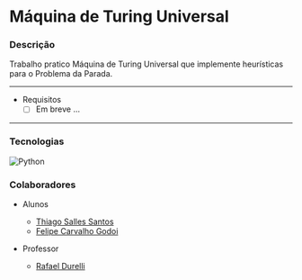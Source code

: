 # Máquina de Turing Universal


### Descrição
Trabalho pratico Máquina de Turing Universal que implemente heurísticas para o Problema da Parada.

---
  
- Requisitos
  - [ ] Em breve ...
  
---

### Tecnologias

![Python](https://img.shields.io/badge/-Python-333?style=for-the-badge&logo=python)


### Colaboradores 

- Alunos
  - <a href="https://github.com/ThiagoSallesSantos">Thiago Salles Santos</a>
  - <a href="https://github.com/felipecarvalhogodoi98">Felipe Carvalho Godoi</a>

- Professor
  - <a href="https://github.com/rdurelli">Rafael Durelli</a>
